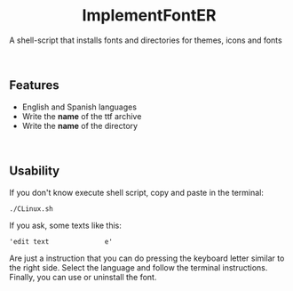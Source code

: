 <h1 align="center">ImplementFontER</h1>  

A shell-script that installs fonts and directories for themes, icons and fonts

<br>

Features 
-----------

- English and Spanish languages
- Write the <b>name</b> of the ttf archive
- Write the <b>name</b> of the directory

<br>

Usability
-----------
If you don't know execute shell script, copy and paste in the terminal:

    ./CLinux.sh

If you ask, some texts like this:

    'edit text              e'

Are just a instruction that you can do pressing the keyboard letter similar to the right side.
Select the language and follow the terminal instructions. Finally, you can use or uninstall the font.

<br>
